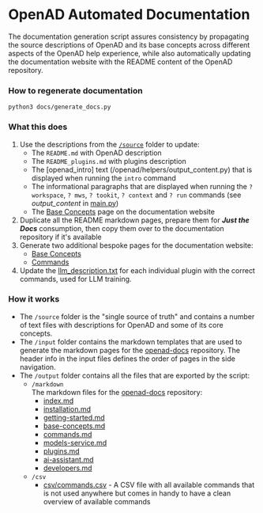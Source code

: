 # OpenAD Automated Documentation

The documentation generation script assures consistency by propagating the source descriptions of OpenAD and its base concepts across different aspects of the OpenAD help experience, while also automatically updating the documentation website with the README content of the OpenAD repository.

### How to regenerate documentation

    python3 docs/generate_docs.py

### What this does

1. Use the descriptions from the [`/source`](./source) folder to update:
   - The `README.md` with OpenAD description
   - The `README_plugins.md` with plugins description
   - The [openad_intro] text (/openad/helpers/output_content.py) that is displayed when running the `intro` command
   - The informational paragraphs that are displayed when running the `? workspace`, `? mws`, `? tookit`, `? context` and `? run` commands (see _output_content_ in [main.py](/openad/app/main.py))
   - The [Base Concepts](https://acceleratedscience.github.io/openad-docs/base-concepts.html) page on the documentation website
1. Duplicate all the README markdown pages, prepare them for ***Just the Docs*** consumption, then copy them over to the documentation repository if it's available
1. Generate two additional bespoke pages for the documentation website:
   - [Base Concepts](https://acceleratedscience.github.io/openad-docs/base-concepts.html)
   - [Commands](https://acceleratedscience.github.io/openad-docs/commands.html)
2. Update the [llm_description.txt](/openad/user_toolkits/DS4SD/llm_description.txt) for each individual plugin with the correct commands, used for LLM training.

### How it works

-   The `/source` folder is the "single source of truth" and contains a number of text files with descriptions for OpenAD and some of its core concepts.
-   The `/input` folder contains the markdown templates that are used to generate the markdown pages for the [openad-docs] repository. The header info in the input files defines the order of pages in the side navigation.
-   The `/output` folder contains all the files that are exported by the script:
    -   `/markdown`<br>The markdown files for the [openad-docs] repository:
        - [index.md](output/markdown/index.md)
        - [installation.md](output/markdown/installation.md)
        - [getting-started.md](output/markdown/getting-started.md)
        - [base-concepts.md](output/markdown/base-concepts.md)
        - [commands.md](output/markdown/commands.md)
        - [models-service.md](output/markdown/models-service.md)
        - [plugins.md](output/markdown/plugins.md)
        - [ai-assistant.md](output/markdown/ai-assistant.md)
        - [developers.md](output/markdown/developers.md)
    -   `/csv`
        -   [csv/commands.csv](output/csv/commands.csv) - A CSV file with all available commands that is not used anywhere but comes in handy to have a clean overview of available commands

[openad-docs]: https://github.com/acceleratedscience/openad-docs
